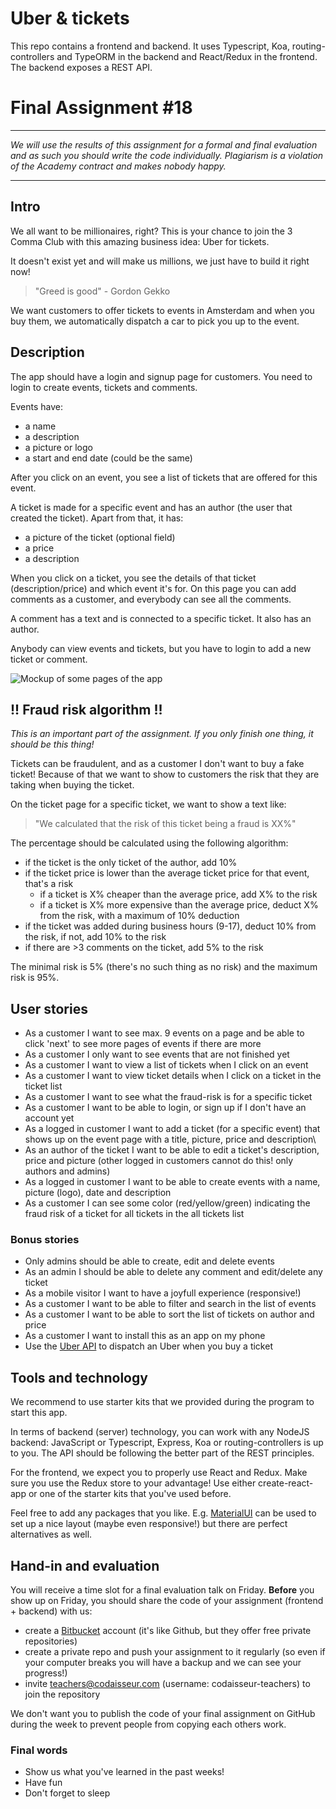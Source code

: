 # Uber & tickets

This repo contains a frontend and backend. It uses Typescript, Koa, routing-controllers and TypeORM in the backend and React/Redux in the frontend. The backend exposes a REST API. 


# Final Assignment #18

***

_We will use the results of this assignment for a formal and final evaluation and as such you should write the code individually. Plagiarism is a violation of the Academy contract and makes nobody happy._

***

## Intro

We all want to be millionaires, right? This is your chance to join the 3 Comma Club with this amazing business idea: Uber for tickets. 

It doesn't exist yet and will make us millions, we just have to build it right now!

> "Greed is good" - Gordon Gekko

We want customers to offer tickets to events in Amsterdam and when you buy them, we automatically dispatch a car to pick you up to the event. 

## Description

The app should have a login and signup page for customers. You need to login to create events, tickets and comments. 

Events have:

* a name
* a description
* a picture or logo
* a start and end date (could be the same)

After you click on an event, you see a list of tickets that are offered for this event.

A ticket is made for a specific event and has an author (the user that created the ticket). Apart from that, it has:

* a picture of the ticket (optional field)
* a price
* a description

When you click on a ticket, you see the details of that ticket (description/price) and which event it's for. On this page you can add comments as a customer, and everybody can see all the comments.

A comment has a text and is connected to a specific ticket. It also has an author. 

Anybody can view events and tickets, but you have to login to add a new ticket or comment. 

![Mockup of some pages of the app](https://cd.sseu.re/final-assignment-mockup.png)

## !! Fraud risk algorithm !!

_This is an important part of the assignment. If you only finish one thing, it should be this thing!_

Tickets can be fraudulent, and as a customer I don't want to buy a fake ticket! Because of that we want to show to customers the risk that they are taking when buying the ticket. 

On the ticket page for a specific ticket, we want to show a text like:

> "We calculated that the risk of this ticket being a fraud is XX%"

The percentage should be calculated using the following algorithm:

* if the ticket is the only ticket of the author, add 10%
* if the ticket price is lower than the average ticket price for that event, that's a risk
	* if a ticket is X% cheaper than the average price, add X% to the risk 
	* if a ticket is X% more expensive than the average price, deduct X% from the risk, with a maximum of 10% deduction
* if the ticket was added during business hours (9-17), deduct 10% from the risk, if not, add 10% to the risk
* if there are >3 comments on the ticket, add 5% to the risk

The minimal risk is 5% (there's no such thing as no risk) and the maximum risk is 95%. 

## User stories

* As a customer I want to see max. 9 events on a page and be able to click 'next' to see more pages of events if there are more
* As a customer I only want to see events that are not finished yet
* As a customer I want to view a list of tickets when I click on an event
* As a customer I want to view ticket details when I click on a ticket in the ticket list
* As a customer I want to see what the fraud-risk is for a specific ticket
* As a customer I want to be able to login, or sign up if I don't have an account yet
* As a logged in customer I want to add a ticket (for a specific event) that shows up on the event page with a title, picture, price and description\
* As an author of the ticket I want to be able to edit a ticket's description, price and picture (other logged in customers cannot do this! only authors and admins)
* As a logged in customer I want to be able to create events with a name, picture (logo), date and description
* As a customer I can see some color (red/yellow/green) indicating the fraud risk of a ticket for all tickets in the all tickets list

### Bonus stories

* Only admins should be able to create, edit and delete events
* As an admin I should be able to delete any comment and edit/delete any ticket
* As a mobile visitor I want to have a joyfull experience (responsive!)
* As a customer I want to be able to filter and search in the list of events
* As a customer I want to be able to sort the list of tickets on author and price
* As a customer I want to install this as an app on my phone
* Use the [Uber API](https://developer.uber.com) to dispatch an Uber when you buy a ticket

## Tools and technology

We recommend to use starter kits that we provided during the program to start this app.

In terms of backend (server) technology, you can work with any NodeJS backend: JavaScript or Typescript, Express, Koa or routing-controllers is up to you. The API should be following the better part of the REST principles. 

For the frontend, we expect you to properly use React and Redux. Make sure you use the Redux store to your advantage! Use either create-react-app or one of the starter kits that you've used before. 

Feel free to add any packages that you like. E.g. [MaterialUI](https://material-ui.com) can be used to set up a nice layout (maybe even responsive!) but there are perfect alternatives as well.

## Hand-in and evaluation

You will receive a time slot for a final evaluation talk on Friday. **Before** you show up on Friday, you should share the code of your assignment (frontend + backend) with us:

* create a [Bitbucket](https://bitbucket.org) account (it's like Github, but they offer free private repositories)
* create a private repo and push your assignment to it regularly (so even if your computer breaks you will have a backup and we can see your progress!)
* invite teachers@codaisseur.com (username: codaisseur-teachers) to join the repository

We don't want you to publish the code of your final assignment on GitHub during the week to prevent people from copying each others work. 

### Final words

* Show us what you've learned in the past weeks!
* Have fun
* Don't forget to sleep
